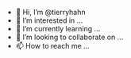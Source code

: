 - 👋 Hi, I’m @tierryhahn
- 👀 I’m interested in ...
- 🌱 I’m currently learning ...
- 💞️ I’m looking to collaborate on ...
- 📫 How to reach me ...

<!---
tierryhahn/tierryhahn is a ✨ special ✨ repository because its `README.md` (this file) appears on your GitHub profile.
You can click the Preview link to take a look at your changes.
--->

